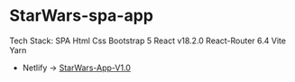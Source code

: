 # StarWars-spa-app
Tech Stack: SPA Html Css Bootstrap 5 React v18.2.0 React-Router 6.4 Vite Yarn

- Netlify -> [
StarWars-App-V1.0](https://starwars-spa-app.netlify.app/)


